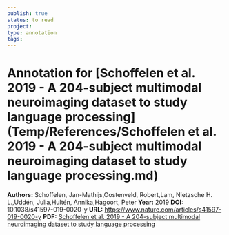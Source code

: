 ```yaml
---
publish: true
status: to read
project:
type: annotation
tags:
---
```

# Annotation for [Schoffelen et al. 2019 - A 204-subject multimodal neuroimaging dataset to study language processing](Temp/References/Schoffelen et al. 2019 - A 204-subject multimodal neuroimaging dataset to study language processing.md)

**Authors:** Schoffelen, Jan-Mathijs,Oostenveld, Robert,Lam, Nietzsche H. L.,Uddén, Julia,Hultén, Annika,Hagoort, Peter
**Year:** 2019
**DOI:** 10.1038/s41597-019-0020-y
**URL:** https://www.nature.com/articles/s41597-019-0020-y
**PDF:** [Schoffelen et al. 2019 - A 204-subject multimodal neuroimaging dataset to study language processing](Papers/PDFs/Schoffelen%20et%20al.%202019%20-%20A%20204-subject%20multimodal%20neuroimaging%20dataset%20to%20study%20language%20processing.pdf)
